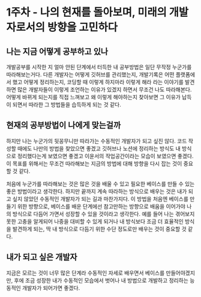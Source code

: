 # 1주차 - 나의 현재를 돌아보며, 미래의 개발자로서의 방향을 고민하다



## 나는 지금 어떻게 공부하고 있나
 개발공부를 시작한 지 얼마 안된 단계에서 터득한 내 공부방법은 일단 무작정 누군가를 따라해보는거다. 다른 개발자는 어떻게 깃허브를 관리했는지, 개발기록은 어떤 플랫폼에서 했고 어떻게 정리하는지, 코딩할 때 이렇게 하지마라 이렇게 해라 라는 이야기를 발견하면 많은 개발자들이 이렇게 조언하는 이유가 있겠지 하면서 무조건 나도 따라해본다. 어떻게 바뀌게 되는지를 직접 느껴보고 왜 이렇게 해야하는지 찾아보면 그 이유가 납득이 되면서 따라한 그 방법들을 습득하게 되는 것 같다.


## 현재의 공부방법이 나에게 맞는걸까
 하지만 나는 누군가의 뒷꽁무니만 따라가는 수동적인 개발자가 되고 싶진 않다. 코드 작성할 때에도 나만의 방법을 찾았으면 좋겠고 깃허브나 노션에 정리하는 방식도 내 방식으로 정리했다는게 보였으면 좋겠고 이윤서의 작업공간이라는 모습이 보였으면 좋겠다. 이 목표를 위해서는 무조건 따라해보는 지금의 방법에 대해 방향을 다시 잡는 것이 중요할 것 같다.

 처음에 누군가를 따라해보는 것은 많은 것을 배울 수 있고 필요한 베이스를 만들 수 있는 좋은 방법이라고 생각한다. 하지만 끝까지 계속 따라하는 방식으로 배우는 것은 내가 되고 싶지 않았던 수동적인 개발자가 되는 길과 마찬가지다. 이 방법을 처음엔 베이스를 만들기 위한 방향으로, 베이스를 배운 단계에선 참고만하는 방향으로 배움을 이어가야 나의 방식으로 다듬어 가면서 성장할 수 있을 것이라고 생각한다. 예를 들어 나는 겪어보지 못한 고충을 알게되어 나중을 대비할 수 있게 되거나 내 방식보다 조금 더 효율적인 방식을 발견하게 되는, 딱 내 방식으로 다듬기 위한 수단 정도로만 배우는 것이 중요할 것 같다.


## 내가 되고 싶은 개발자
 지금은 모르는 것이 너무 많은 단계라 수동적인 자세로 배우면서 베이스를 만들어야겠지만, 후에 조금 성장한 내가 수동적인 모습에서 벗어나 내 방법으로 개발하고 정리하는 능동적인 개발자가 되어가면 좋겠다.

